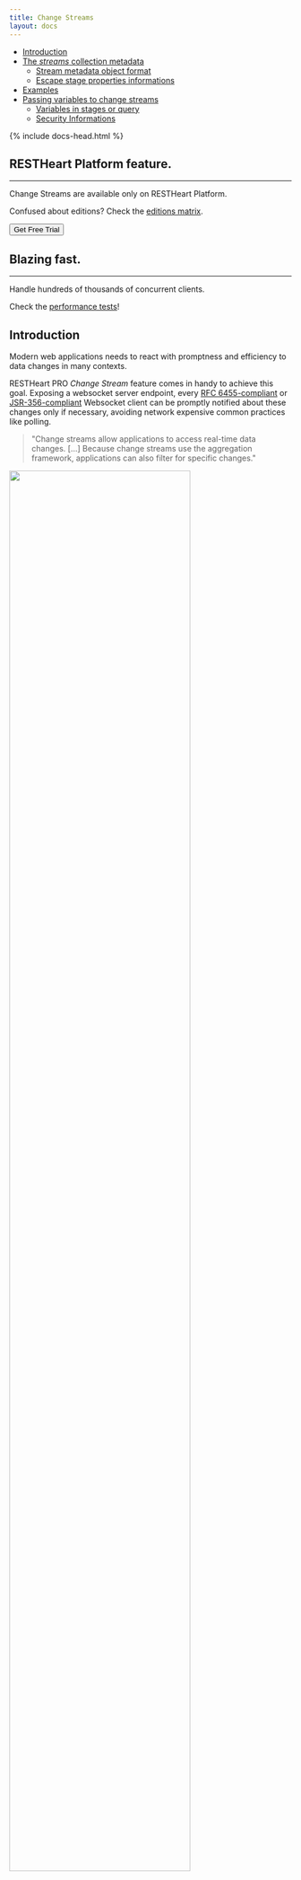 ```yaml
---
title: Change Streams
layout: docs
---
```


<div markdown="1" class="d-none d-xl-block col-xl-2 order-last bd-toc">

- [Introduction](#introduction)
- [The *streams* collection metadata](#the-streams-collection-metadata)
  - [Stream metadata object format](#stream-metadata-object-format)
  - [Escape stage properties informations](#escape-stage-properties-informations)
- [Examples](#examples)
- [Passing variables to change streams](#passing-variables-to-change-streams)
  - [Variables in stages or query](#variables-in-stages-or-query)
  - [Security Informations](#security-Informations)

</div>
<div markdown="1" class="col-12 col-md-9 col-xl-8 py-md-3 bd-content">

{% include docs-head.html %} 

<div class="alert alert-info" role="alert">
    <h2 class="alert-heading"><strong>RESTHeart Platform</strong> feature.</h2>
    <hr class="my-2">
    <p>Change Streams are available only on RESTHeart Platform.</p>
    <p class="small">Confused about editions? Check the <a class="alert-link" href="/editions">editions matrix</a>.</p>
    <a href="/get"><button class="btn trial-btn">Get Free Trial</button></a>
</div>

<div class="alert alert-success" role="alert">
    <h2 class="alert-heading"><strong>Blazing fast.</strong></h2>
    <hr class="my-2">
    <p>Handle hundreds of thousands of concurrent clients.</p>
    <p>Check the <a class="alert-link" href="/docs/performances">performance tests</a>!</p>
</div>

## Introduction
Modern web applications needs to react with promptness and efficiency to data changes in many contexts.

RESTHeart PRO *Change Stream* feature comes in handy to achieve this goal. Exposing a websocket server endpoint, every [RFC 6455-compliant](https://tools.ietf.org/html/rfc6455) or [JSR-356-compliant](https://www.oracle.com/technetwork/articles/java/jsr356-1937161.html) Websocket client can be promptly notified about these changes only if necessary, avoiding network expensive common practices like polling.

> "Change streams allow applications to access real-time data changes. [...]  Because change streams use the aggregation framework, applications can also filter for specific changes." 

<img src="/images/changes-stream.png" width="80%" height="auto" class="image-center img-responsive" />

Exposing a [WebSocket Server](https://tools.ietf.org/html/rfc6455) resource, clients may be promptly notified about these changes only if necessary, avoiding network expensive common practices like polling.

{: .bs-callout.bs-callout-info }
Multi-document transaction requires at least MongoDB v3.6 configured as a [Replica Set](https://docs.mongodb.com/manual/replication/). 

## The *streams* collection metadata

In RESTHeart, not only documents but also dbs and collections have
properties. Some properties are metadata, i.e. they have a special
meaning for RESTheart that influences its behavior.

The collection metadata property `streams` allows to declare change streams that client can watch for to be aware about changes to documents and bind them to given URI.

Change streams need to be defined as collection metadata. It is
not possible to define a stream via a query parameter and this is
by design: clients are not able to open up arbitrary change streams but only those defined (and tested) by the developers.

`streams` is an array of *stream* objects.

### Stream metadata object format

**stream object format**

{: .black-code }
```
{
    "uri": <uri>,
    "stages": [
        "<stage_1>",
        "<stage_2>",
        ...
    ]
}
```
<div class="table-responsive">
<table class="ts">
<thead>
<tr class="header">
<th>Property</th>
<th>Description</th>
<th class="text-center">Mandatory</th>
</tr>
</thead>
<tbody>
<tr class="even">
<td><strong>uri</strong></td>
<td>specifies the URI when the stream is bound under the path <code>/&lt;db&gt;/&lt;collection&gt;/_streams</code></td>
<td class="text-center">yes</td>
</tr>
<tr class="odd">
<td><strong>stages</strong></td>
<td><p>the MongoDB aggregation pipeline stages.</p>
<p>For more information refer to <a href="https://docs.mongodb.org/manual/core/aggregation-pipeline/" class="uri">https://docs.mongodb.org/manual/core/aggregation-pipeline/</a></p></td>
<td class="text-center">yes</td>
</tr>
</tbody>
</table>
</div>

Notes: 
* Only a subset of aggregation pipeline stages are allowed for this features. Check MongoDB's [documentation](https://docs.mongodb.com/manual/changeStreams/#modify-change-stream-output) for further informations.
* Stages takes as input [Change Events](https://docs.mongodb.com/manual/reference/change-events/) instead of the modified documents itselves. For example, the modified version of a document after a PATCH request is present at event.fullDocument property of the stages input event. (See [examples](#examples) below).

### Escape stage properties informations
MongoDB does not allow to store fields with names starting with $ or
containing *dots* (.), see [Restrictions on Field
Names](https://docs.mongodb.org/manual/reference/limits/#Restrictions-on-Field-Names)
on MongoDB's documentation.

In order to allow storing stages with dollar prefixed operators or using
the dot notation (to refer to properties of subdocuments), RESTHeart
*automatically* and *transparently* escapes the properties keys as
follows:

* the $ prefix is "underscore escaped", e.g. `$exists` is stored as
    `_$exists`
* if the dot notation has to be used in a key name, dots are replaced
    with **::** e.g. `SD.prop` is stored as `SD::prop`

In RESTHeart 1.x, these escapes are not managed automatically: the
developer had to explicitly use them; starting from version 2.0 this is
not needed anymore.


## Examples

The following requests upsert a collection defining two change streams:

* *test\_stream* bound at
    `/db/cs_test/_streams/test_stream`
* *test\_stream\_with\_stage\_params* bound at
    `/db/cs_test/_streams/test_stream_with_stage_params`

{% include code-header.html 
    type="Request" 
%}

{: .black-code }
```
PUT /db/cs_test HTTP/1.1

{ 
    "streams" : [ 
      { "stages" : [],
        "uri" : "test_stream"
      },
      { "stages" : [ 
          { "_$match" : { 
              "fullDocument.name" : { "_$var" : "n" } 
              } 
          }
        ],
        "uri" : "test_stream_with_stage_params"
      }
    ] 
}
```

Note between the `_links` collection property the URIs of the
change streams.
{% include code-header.html 
    type="Request" 
%}


{: .black-code }
```
GET /db/cs_test HTTP/1.1
```

{% include code-header.html 
    type="Response" 
%}

{: .black-code }
```
HTTP/1.1 200 OK

...

{
    ...

    "_links": {
        ...,
        "test_stream": {
            "href": "/db/cs_test/_streams/test_stream"
        },
        "test_stream_with_stage_params": {
            "href": "/db/cs_test/_streams/test_stream_with_stage_params"
        }
    },

    ...

}
```

## Passing variables to change streams

The query parameter `avars` allows to pass variables to the change stream.

For example, the previous example *test_stream_with_stage_params* use a variable named
"*n". *If the variable is not passed via the `avars` qparam, the request
fails.

{% include code-header.html 
    type="Request" 
%}

{: .black-code }
```
GET /test/cs_test/_streams/test_stream_with_stage_params HTTP/1.1
```

{% include code-header.html 
    type="Response" 
%}

{: .black-code }
```
HTTP/1.1 400 Bad Request

...

{
    "_exceptions": [
        {
            "exception": "org.restheart.hal.metadata.QueryVariableNotBoundException", 
            "exception message": "variable n not bound", 
            ...
        }
    ]
}
```

Passing the variable n, the request succeeds:

{% include code-header.html 
    type="Request" 
%}

{: .black-code }
```
GET /test/cs_test/_streams/test_ap?avars={"n":1} HTTP/1.1
```

{% include code-header.html 
    type="Response" 
%}

{: .black-code }
```
HTTP/1.1 101 Switching Protocols

...
```

### Variables in stages or query

Variables can be used in change streams query as follows:

{: .black-code }
```
{ "$var": "<var_name>" }
```

In case of change stream with stage parameter previous example, the variable was used
to restrinct notifications only to changes on documents with a property *name* matching the
variable *n:*

{: .black-code }
``` json
{
  ...

    { "_$match" : { "fullDocument.name" : { "_$var" : "n" } } }

  ...
}
```

### Security Informations
By default RESTHeart makes sure that the aggregation variables passed as query parameters hasn't got inside MongoDB operators. 

This behaviour is required to protect data from undesiderable malicious query injection. 

Even though is highly discouraged, is possible to disable this check by editing the following property into `restheart.yml` configuration file.

{: .black-code }
``` properties
### Security

# Check if aggregation variables use operators. allowing operators in aggregation variables 
# is risky. requester can inject operators modifying the query

aggregation-check-operators: true

```
</div>